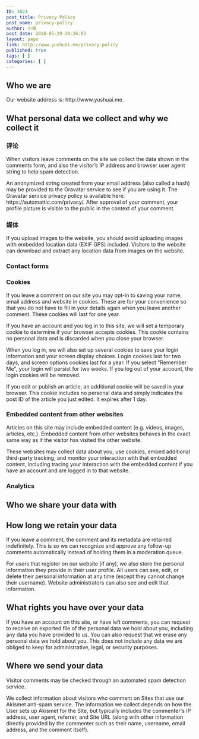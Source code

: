 ```yaml
---
ID: 3824
post_title: Privacy Policy
post_name: privacy-policy
author: 小奥
post_date: 2018-05-29 20:26:03
layout: page
link: http://www.yushuai.me/privacy-policy
published: true
tags: [ ]
categories: [ ]
---
```

<h2>Who we are</h2><p>Our website address is: http://www.yushuai.me.</p><h2>What personal data we collect and why we collect it</h2><h3>评论</h3><p>When visitors leave comments on the site we collect the data shown in the comments form, and also the visitor’s IP address and browser user agent string to help spam detection.</p><p>An anonymized string created from your email address (also called a hash) may be provided to the Gravatar service to see if you are using it. The Gravatar service privacy policy is available here: https://automattic.com/privacy/. After approval of your comment, your profile picture is visible to the public in the context of your comment.</p><h3>媒体</h3><p>If you upload images to the website, you should avoid uploading images with embedded location data (EXIF GPS) included. Visitors to the website can download and extract any location data from images on the website.</p><h3>Contact forms</h3><h3>Cookies</h3><p>If you leave a comment on our site you may opt-in to saving your name, email address and website in cookies. These are for your convenience so that you do not have to fill in your details again when you leave another comment. These cookies will last for one year.</p><p>If you have an account and you log in to this site, we will set a temporary cookie to determine if your browser accepts cookies. This cookie contains no personal data and is discarded when you close your browser.</p><p>When you log in, we will also set up several cookies to save your login information and your screen display choices. Login cookies last for two days, and screen options cookies last for a year. If you select &quot;Remember Me&quot;, your login will persist for two weeks. If you log out of your account, the login cookies will be removed.</p><p>If you edit or publish an article, an additional cookie will be saved in your browser. This cookie includes no personal data and simply indicates the post ID of the article you just edited. It expires after 1 day.</p><h3>Embedded content from other websites</h3><p>Articles on this site may include embedded content (e.g. videos, images, articles, etc.). Embedded content from other websites behaves in the exact same way as if the visitor has visited the other website.</p><p>These websites may collect data about you, use cookies, embed additional third-party tracking, and monitor your interaction with that embedded content, including tracing your interaction with the embedded content if you have an account and are logged in to that website.</p><h3>Analytics</h3><h2>Who we share your data with</h2><h2>How long we retain your data</h2><p>If you leave a comment, the comment and its metadata are retained indefinitely. This is so we can recognize and approve any follow-up comments automatically instead of holding them in a moderation queue.</p><p>For users that register on our website (if any), we also store the personal information they provide in their user profile. All users can see, edit, or delete their personal information at any time (except they cannot change their username). Website administrators can also see and edit that information.</p><h2>What rights you have over your data</h2><p>If you have an account on this site, or have left comments, you can request to receive an exported file of the personal data we hold about you, including any data you have provided to us. You can also request that we erase any personal data we hold about you. This does not include any data we are obliged to keep for administrative, legal, or security purposes.</p><h2>Where we send your data</h2><p>Visitor comments may be checked through an automated spam detection service.</p><p>We collect information about visitors who comment on Sites that use our Akismet anti-spam service. The information we collect depends on how the User sets up Akismet for the Site, but typically includes the commenter&#39;s IP address, user agent, referrer, and Site URL (along with other information directly provided by the commenter such as their name, username, email address, and the comment itself).</p>